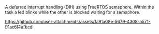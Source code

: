 A deferred interrupt handling (DIH) using FreeRTOS semaphore. Within the task a led blinks while the other is blocked waiting for a semaphore.

https://github.com/user-attachments/assets/fa91a08e-5679-4308-a571-91ac6f4afbed

